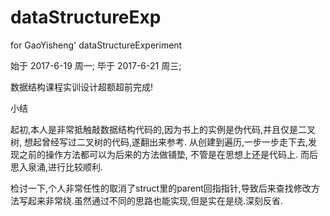 # dataStructureExp
for GaoYisheng' dataStructureExperiment

始于 2017-6-19 周一;
毕于 2017-6-21 周三;

数据结构课程实训设计超额超前完成!

小结

起初,本人是非常抵触敲数据结构代码的,因为书上的实例是伪代码,并且仅是二叉树,
想起曾经写过二叉树的代码,遂翻出来参考.
从创建到遍历,一步一步走下去,发现之前的操作方法都可以为后来的方法做铺垫,
不管是在思想上还是代码上.
而后思入泉涌,进行比较顺利.

检讨一下,个人非常任性的取消了struct里的parent回指指针,导致后来查找修改方法写起来非常绕.虽然通过不同的思路也能实现,但是实在是绕.深刻反省.
